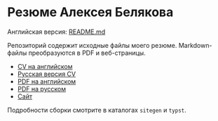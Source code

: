 # Резюме Алексея Белякова

Английская версия: [README.md](./README.md)

Репозиторий содержит исходные файлы моего резюме. Markdown-файлы преобразуются в PDF и веб-страницы.

- [CV на английском](./cv.md)
- [Русская версия CV](./cv.ru.md)
- [PDF на английском](https://github.com/qqrm/CV/releases/latest/download/Belyakov_en_typst.pdf)
- [PDF на русском](https://github.com/qqrm/CV/releases/latest/download/Belyakov_ru_typst.pdf)
- [Сайт](https://qqrm.github.io/CV/)

Подробности сборки смотрите в каталогах `sitegen` и `typst`.
